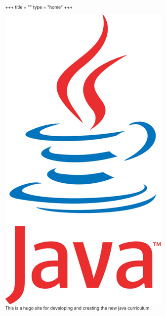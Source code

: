 +++
title = ""
type = "home"
+++

![Java](java.svg)
This is a hugo site for developing and creating the new java curriculum.
